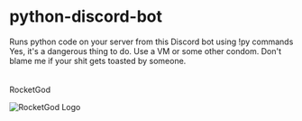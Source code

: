 # python-discord-bot

Runs python code on your server from this Discord bot using !py commands<br>
Yes, it's a dangerous thing to do. Use a VM or some other condom. Don't blame me if your shit gets toasted by someone.<br>
<br>
<br>
RocketGod

![RocketGod Logo](https://user-images.githubusercontent.com/57732082/213221533-171b37da-46e5-4661-ac47-c7f23d24b816.png)
